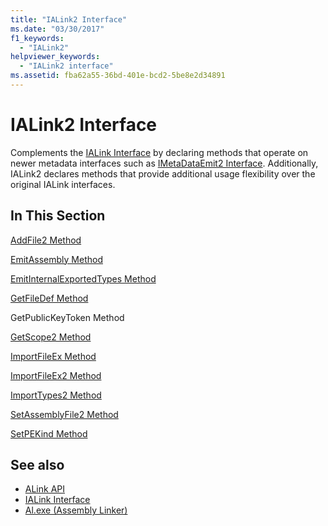 ```yaml
---
title: "IALink2 Interface"
ms.date: "03/30/2017"
f1_keywords: 
  - "IALink2"
helpviewer_keywords: 
  - "IALink2 interface"
ms.assetid: fba62a55-36bd-401e-bcd2-5be8e2d34891
---
```

# IALink2 Interface

Complements the [IALink Interface](ialink-interface.md) by declaring methods that operate on newer metadata interfaces such as [IMetaDataEmit2 Interface](../metadata/imetadataemit2-interface.md). Additionally, IALink2 declares methods that provide additional usage flexibility over the original IALink interfaces.  
  
## In This Section  

 [AddFile2 Method](addfile2-method.md)  
  
 [EmitAssembly Method](emitassembly-method.md)  
  
 [EmitInternalExportedTypes Method](emitinternalexportedtypes-method.md)  
  
 [GetFileDef Method](getfiledef-method.md)  
  
 GetPublicKeyToken Method  
  
 [GetScope2 Method](getscope2-method.md)  
  
 [ImportFileEx Method](importfileex-method.md)  
  
 [ImportFileEx2 Method](importfileex2-method.md)  
  
 [ImportTypes2 Method](importtypes2-method.md)  
  
 [SetAssemblyFile2 Method](setassemblyfile2-method.md)  
  
 [SetPEKind Method](setpekind-method.md)  
  
## See also

- [ALink API](index.md)
- [IALink Interface](ialink-interface.md)
- [Al.exe (Assembly Linker)](../../tools/al-exe-assembly-linker.md)
